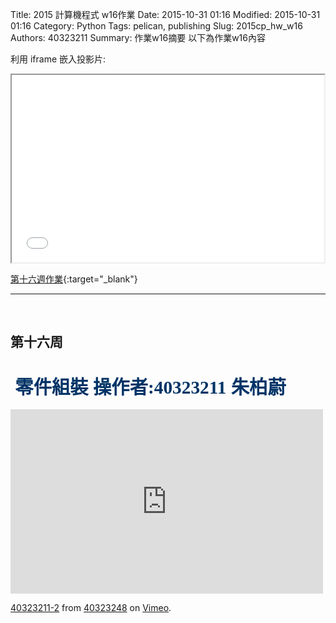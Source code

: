 Title: 2015 計算機程式 w16作業
Date: 2015-10-31 01:16
Modified: 2015-10-31 01:16
Category: Python
Tags: pelican, publishing
Slug: 2015cp_hw_w16
Authors: 40323211
Summary: 作業w16摘要
以下為作業w16內容

利用 iframe 嵌入投影片:

<iframe src="40323211_cp_w16.html" width="500" height="300"></iframe>

[第十六週作業](40323211_cp_w16.html){:target="_blank"}


<hr/>
<br>
<h2>第十六周</h2>

<br>
<span style="font-size: 22pt; font-family: 'arial black', 'avant garde';">&nbsp;<strong><span style="color: #003366;">零件組裝  操作者:40323211 朱柏蔚 </span></strong></span>
<br>
<br>
<iframe src="https://player.vimeo.com/video/150273529" width="500" height="295" frameborder="0" webkitallowfullscreen mozallowfullscreen allowfullscreen></iframe>
<p><a href="https://vimeo.com/150273529">40323211-2</a> from <a href="https://vimeo.com/user44975888">40323248</a> on <a href="https://vimeo.com">Vimeo</a>.</p>

